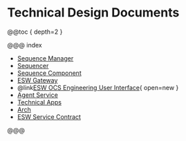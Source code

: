 # Technical Design Documents

@@toc { depth=2 }

@@@ index

- [Sequence Manager](sequence-manager-tech.md)
- [Sequencer](sequencer-tech.md)
- [Sequence Component](sequence-component-tech.md)
- [ESW Gateway](gateway-tech.md)
- @link[ESW OCS Engineering User Interface](https://tmtsoftware.github.io/esw-ocs-eng-ui/0.1.0-SNAPSHOT/){ open=new }
- [Agent Service](agent-service-tech.md)
- [Technical Apps](apps/apps-index.md)
- [Arch](esw-application-parts.md)
- [ESW Service Contract](contracts.md)

@@@